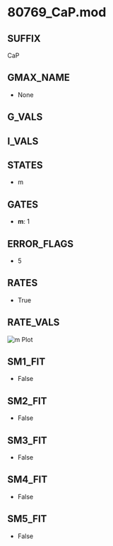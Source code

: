 # 80769_CaP.mod

## SUFFIX

CaP

## GMAX_NAME

- None

## G_VALS


## I_VALS


## STATES

- m

## GATES

- **m**: 1

## ERROR_FLAGS

- 5

## RATES

- True

## RATE_VALS

![m Plot](/Users/pbozelos/Dropbox/icg-Chai-Panos/supermodels/output_markdown_files/Ca/80769_CaP.mod/images/m.png)

## SM1_FIT

- False

## SM2_FIT

- False

## SM3_FIT

- False

## SM4_FIT

- False

## SM5_FIT

- False

